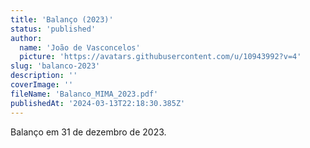 ```yaml
---
title: 'Balanço (2023)'
status: 'published'
author:
  name: 'João de Vasconcelos'
  picture: 'https://avatars.githubusercontent.com/u/10943992?v=4'
slug: 'balanco-2023'
description: ''
coverImage: ''
fileName: 'Balanco_MIMA_2023.pdf'
publishedAt: '2024-03-13T22:18:30.385Z'
---
```


Balanço em 31 de dezembro de 2023.